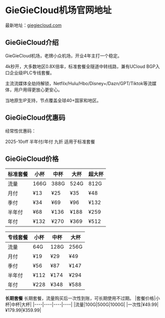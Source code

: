 # GieGieCloud机场官网地址

最新地址：[giegiecloud.com](https://pages.giegiecloud.com/)

## GieGieCloud介绍

GieGieCloud机场，老牌小众机场，开业4年主打一个稳定。

4k秒开，大多数地区0.8X倍率，标准套餐全隧道中转线路，兼有UCloud BGP入口企业级IPLC专线套餐。

主流流媒体全劫持解锁，Netfilx/Hulu/Hbo/Disney+/Dazn/GPT/Tiktok等流媒体，用户用得更放心更安心。

当地原生IP支持，节点覆盖全球40+国家和地区。

## GieGieCloud优惠码

经常性优惠码：

2025-10off  半年付/年付 九折 适用于标准套餐

## GieGieCloud价格

|标准套餐|小杯|中杯|大杯|超大杯|
|----|----|----|----|----|
|流量|166G|388G|524G|812G|
|月付|¥13|¥25|¥35|¥48|
|季付|¥34|¥69|¥96|¥132|
|半年付|¥68|¥136|¥188|¥259|
|年付|¥132|¥270|¥369|¥512|

|专线套餐|小杯|中杯|大杯|
|----|----|----|----|
|流量|64G|128G|256G|
|月付|¥19|¥29|¥49|
|季付|¥56|¥87|¥147|
|半年付|¥112|¥174|¥294|
|年付|¥228|¥348|¥588|

**长期套餐**
长期套餐，流量购买后一次性到账，可长期使用不过期。
|套餐价格|小杯|中杯|大杯|
|----|----|----|----|
|流量|100G|500G|1000G|
|一次性|¥49.99|¥179.99|¥359.99|
